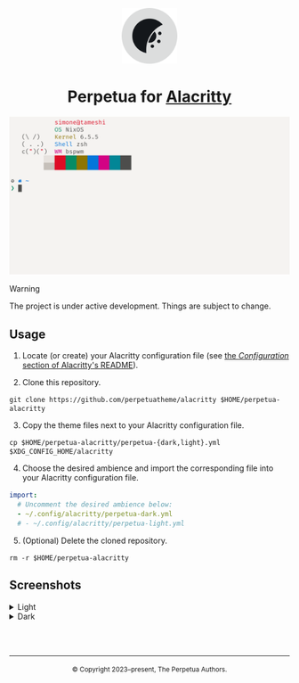 <p align="center">
    <picture>
        <source media="(prefers-color-scheme: dark)" srcset="https://raw.githubusercontent.com/perpetuatheme/perpetua/main/logo/logo_circle_dark.png">
        <source media="(prefers-color-scheme: light)" srcset="https://raw.githubusercontent.com/perpetuatheme/perpetua/main/logo/logo_circle_light.png">
        <img alt="The Perpetua logo, a waning crescent flipped across the x-axis, with half a sun on the inside" width="100" src="https://raw.githubusercontent.com/perpetuatheme/perpetua/main/logo/logo_circle_light.png">
    </picture>
    <h1 align="center">Perpetua for <a href="https://github.com/alacritty/alacritty">Alacritty</a></h1>
</p>

<p align="center">
    <picture>
        <source media="(prefers-color-scheme: dark)" srcset="./assets/screenshot-dark.png">
        <source media="(prefers-color-scheme: light)" srcset="./assets/screenshot-light.png">
        <img alt="A screenshot of the Alacritty terminal emulator with the Perpetua theme applied" width="600" src="./assets/screenshot-light.png">
    </picture>
</p>

> [!WARNING]
> The project is under active development. Things are subject to change.

## Usage

1. Locate (or create) your Alacritty configuration file (see [the *Configuration* section of Alacritty's README](https://github.com/alacritty/alacritty/tree/master#configuration)).

2. Clone this repository.
```
git clone https://github.com/perpetuatheme/alacritty $HOME/perpetua-alacritty
```

3. Copy the theme files next to your Alacritty configuration file.
```
cp $HOME/perpetua-alacritty/perpetua-{dark,light}.yml $XDG_CONFIG_HOME/alacritty
```

4. Choose the desired ambience and import the corresponding file into your Alacritty configuration file.
```yaml
import:
  # Uncomment the desired ambience below:
  - ~/.config/alacritty/perpetua-dark.yml
  # - ~/.config/alacritty/perpetua-light.yml
```

5. (Optional) Delete the cloned repository.
```
rm -r $HOME/perpetua-alacritty
```

## Screenshots

<details>
    <summary>Light</summary>
    <figure>
        <img alt="A screenshot of the Alacritty terminal emulator with the Perpetua theme applied in light ambience mode" src="./assets/screenshot-light.png">
        <figcaption>Perpetua light ambience on Alacritty.</figcaption>
    </figure>
    <br>&nbsp;
    <figure>
        <img alt="A screenshot of the Alacritty terminal emulator running btop, with the Perpetua theme applied in light ambience mode" src="./assets/screenshot-btop-light.png">
        <figcaption>Perpetua light ambience on Alacritty running <code>btop</code>.</figcaption>
    </figure>
    <br>&nbsp;
    <figure>
        <img alt="A screenshot of the Alacritty terminal emulator running ls, with the Perpetua theme applied in light ambience mode" src="./assets/screenshot-ls-light.png">
        <figcaption>Perpetua light ambience on Alacritty running <code>ls</code>.</figcaption>
    </figure>
</details>

<details>
    <summary>Dark</summary>
    <figure>
        <img alt="A screenshot of the Alacritty terminal emulator with the Perpetua theme applied in dark ambience mode" src="./assets/screenshot-dark.png">
        <figcaption>Perpetua dark ambience on Alacritty.</figcaption>
    </figure>
    <br>&nbsp;
    <figure>
        <img alt="A screenshot of the Alacritty terminal emulator running btop, with the Perpetua theme applied in dark ambience mode" src="./assets/screenshot-btop-dark.png">
        <figcaption>Perpetua dark ambience on Alacritty running <code>btop</code>.</figcaption>
    </figure>
    <br>&nbsp;
    <figure>
        <img alt="A screenshot of the Alacritty terminal emulator running ls, with the Perpetua theme applied in dark ambience mode" src="./assets/screenshot-ls-dark.png">
        <figcaption>Perpetua dark ambience on Alacritty running <code>ls</code>.</figcaption>
    </figure>
</details>

<br>&nbsp;
<hr>
<p align="center">
    <small>© Copyright 2023–present, The Perpetua Authors.</small>
</p>
